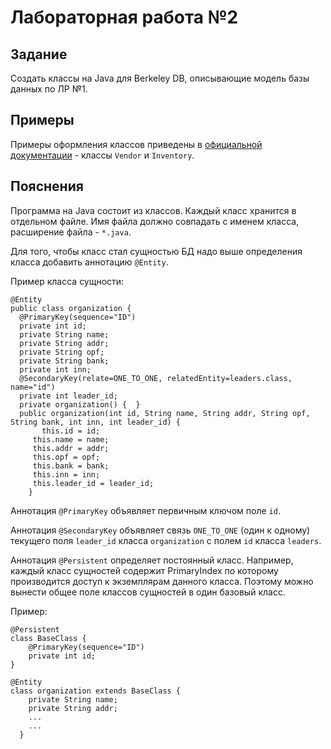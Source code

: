 # Лабораторная работа №2

## Задание

Создать классы на Java для Berkeley DB, описывающие модель базы данных по ЛР №1.

## Примеры

Примеры оформления классов приведены в [официальной документации](https://docs.oracle.com/cd/E17076_03/html/gsg/JAVA/dpl_example.html) - классы `Vendor` и `Inventory`.

## Пояснения

Программа на Java состоит из классов. Каждый класс хранится в отдельном файле. Имя файла должно совпадать с именем класса, расширение файла - `*.java`.

Для того, чтобы класс стал сущностью БД надо выше определения класса добавить аннотацию `@Entity`.

Пример класса сущности:
```
@Entity
public class organization {
  @PrimaryKey(sequence="ID")
  private int id;
  private String name;
  private String addr;
  private String opf;
  private String bank;
  private int inn;
  @SecondaryKey(relate=ONE_TO_ONE, relatedEntity=leaders.class, name="id") 
  private int leader_id;
  private organization() {  }  
  public organization(int id, String name, String addr, String opf, String bank, int inn, int leader_id) {
       this.id = id;
     this.name = name;
     this.addr = addr;
     this.opf = opf;
     this.bank = bank;
     this.inn = inn;
     this.leader_id = leader_id;
    }
```

Аннотация `@PrimaryKey` объявляет первичным ключом поле `id`.

Аннотация `@SecondaryKey` объявляет связь `ONE_TO_ONE` (один к одному) текущего поля `leader_id` класса `organization` с полем `id` класса `leaders`.

Аннотация `@Persistent` определяет постоянный класс. Например, каждый класс сущностей содержит PrimaryIndex по которому производится доступ к экземплярам данного класса. Поэтому можно вынести общее поле классов сущностей в один базовый класс.

Пример:
```
@Persistent
class BaseClass {
    @PrimaryKey(sequence="ID")
    private int id;
}

@Entity
class organization extends BaseClass {
    private String name;
    private String addr;
    ...
    ...
  }
```

